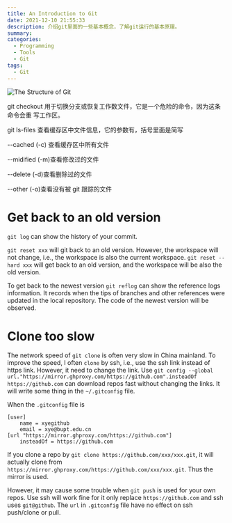 ```yaml
---
title: An Introduction to Git
date: 2021-12-10 21:55:33
description: 介绍git里面的一些基本概念，了解git运行的基本原理。
summary:
categories:
  - Programming
  - Tools
  - Git
tags:
  - Git
---
```


![The Structure of Git](git.jpg)

git checkout 用于切换分支或恢复工作数文件，它是一个危险的命令，因为这条命令会重
写工作区。

git ls-files 查看缓存区中文件信息，它的参数有，括号里面是简写

--cached (-c) 查看缓存区中所有文件

--midified (-m)查看修改过的文件

--delete (-d)查看删除过的文件

--other (-o)查看没有被 git 跟踪的文件

<!-- # errors -->

<!-- ## Failed to connect to github.com port 443: Time out -->

<!-- The following commands fixed this issue. -->

<!-- ```fish -->
<!-- git config --global http.proxy http://127.0.0.1:1080 -->
<!-- git config --global https.proxy https://127.0.0.1:1080 -->
<!-- git config --global --unset http.proxy -->
<!-- git config --global --unset https.proxy -->
<!-- ``` -->

# Get back to an old version

`git log` can show the history of your commit.

`git reset xxx` will git back to an old version. However, the workspace will not
change, i.e., the workspace is also the current workspace.
`git reset --hard xxx` will get back to an old version, and the workspace will
be also the old version.

To get back to the newest version `git reflog` can show the reference logs
information. It records when the tips of branches and other references were
updated in the local repository. The code of the newest version will be
observed.

# Clone too slow

The network speed of `git clone` is often very slow in China mainland. To
improve the speed, I often `clone` by ssh, i.e., use the ssh link instead of
https link. However, it need to change the link. Use
`git config --global url."https://mirror.ghproxy.com/https://github.com".insteadOf https://github.com`
can download repos fast without changing the links. It will write some thing in
the `~/.gitconfig` file.

When the `.gitconfig` file is

```
[user]
	name = xyegithub
	email = xye@bupt.edu.cn
[url "https://mirror.ghproxy.com/https://github.com"]
	insteadOf = https://github.com
```

If you clone a repo by `git clone https://github.com/xxx/xxx.git`, it will
actually clone from `https://mirror.ghproxy.com/https://github.com/xxx/xxx.git`.
Thus the mirror is used.

However, it may cause some trouble when `git push` is used for your own repos.
Use ssh will work fine for it only replace `https://github.com` and ssh uses
`git@github`. The `url` in `.gitconfig` file have no effect on ssh push/clone or
pull.
